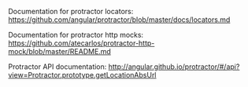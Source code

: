 Documentation for protractor locators:
https://github.com/angular/protractor/blob/master/docs/locators.md

Documentation for protractor http mocks:
https://github.com/atecarlos/protractor-http-mock/blob/master/README.md

Protractor API documentation:
http://angular.github.io/protractor/#/api?view=Protractor.prototype.getLocationAbsUrl
